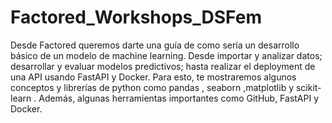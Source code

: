 # Factored_Workshops_DSFem
Desde Factored queremos darte una guía de como sería un desarrollo básico de un modelo de machine learning. Desde importar y analizar datos; desarrollar y evaluar modelos predictivos; hasta realizar el deployment de una API usando FastAPI y Docker. Para esto, te mostraremos algunos conceptos y librerías de python como pandas , seaborn ,matplotlib y  scikit-learn . Además, algunas herramientas importantes como GitHub, FastAPI y Docker.
